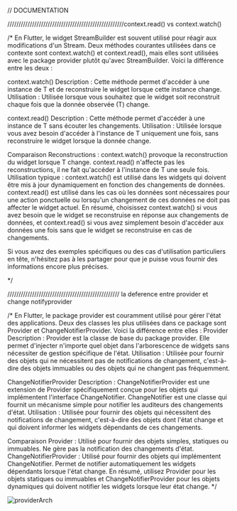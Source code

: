 // DOCUMENTATION

////////////////////////////////////////////////////context.read<T>() vs  context.watch<T>()

/* 
En Flutter, le widget StreamBuilder est souvent utilisé pour réagir aux modifications d'un Stream. Deux méthodes courantes utilisées dans ce contexte sont context.watch() et context.read(), mais elles sont utilisées avec le package provider plutôt qu'avec StreamBuilder. Voici la différence entre les deux :

context.watch<T>()
Description : Cette méthode permet d'accéder à une instance de T et de reconstruire le widget lorsque cette instance change.
Utilisation : Utilisée lorsque vous souhaitez que le widget soit reconstruit chaque fois que la donnée observée (T) change.

context.read<T>()
Description : Cette méthode permet d'accéder à une instance de T sans écouter les changements.
Utilisation : Utilisée lorsque vous avez besoin d'accéder à l'instance de T uniquement une fois, sans reconstruire le widget lorsque la donnée change.


Comparaison
Reconstructions :
context.watch<T>() provoque la reconstruction du widget lorsque T change.
context.read<T>() n'affecte pas les reconstructions, il ne fait qu'accéder à l'instance de T une seule fois.
Utilisation typique :
context.watch<T>() est utilisé dans les widgets qui doivent être mis à jour dynamiquement en fonction des changements de données.
context.read<T>() est utilisé dans les cas où les données sont nécessaires pour une action ponctuelle ou lorsqu'un changement de ces données ne doit pas affecter le widget actuel.
En résumé, choisissez context.watch<T>() si vous avez besoin que le widget se reconstruise en réponse aux changements de données, et context.read<T>() si vous avez simplement besoin d'accéder aux données une fois sans que le widget se reconstruise en cas de changements.

Si vous avez des exemples spécifiques ou des cas d'utilisation particuliers en tête, n'hésitez pas à les partager pour que je puisse vous fournir des informations encore plus précises.

 */

 ////////////////////////////////////////////////// la deference entre provider et change notifyprovider

/* 
En Flutter, le package provider est couramment utilisé pour gérer l'état des applications. Deux des classes les plus utilisées dans ce package sont Provider et ChangeNotifierProvider. Voici la différence entre elles :
Provider
Description : Provider est la classe de base du package provider. Elle permet d'injecter n'importe quel objet dans l'arborescence de widgets sans nécessiter de gestion spécifique de l'état.
Utilisation : Utilisée pour fournir des objets qui ne nécessitent pas de notifications de changement, c'est-à-dire des objets immuables ou des objets qui ne changent pas fréquemment.

ChangeNotifierProvider
Description : ChangeNotifierProvider est une extension de Provider spécifiquement conçue pour les objets qui implémentent l'interface ChangeNotifier. ChangeNotifier est une classe qui fournit un mécanisme simple pour notifier les auditeurs des changements d'état.
Utilisation : Utilisée pour fournir des objets qui nécessitent des notifications de changement, c'est-à-dire des objets dont l'état change et qui doivent informer les widgets dépendants de ces changements.
 
 Comparaison
Provider :
Utilisé pour fournir des objets simples, statiques ou immuables.
Ne gère pas la notification des changements d'état.
ChangeNotifierProvider :
Utilisé pour fournir des objets qui implémentent ChangeNotifier.
Permet de notifier automatiquement les widgets dépendants lorsque l'état change.
En résumé, utilisez Provider pour les objets statiques ou immuables et ChangeNotifierProvider pour les objets dynamiques qui doivent notifier les widgets lorsque leur état change.
 */








![providerArch](https://github.com/Salimboughanmi/exemple-with-provider-flutter/assets/92154372/c6a2cb45-621b-4efe-b227-1eedffede847)










 
